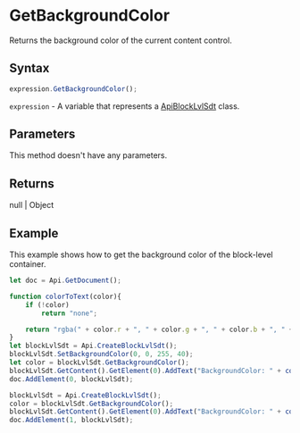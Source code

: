 # GetBackgroundColor

Returns the background color of the current content control.

## Syntax

```javascript
expression.GetBackgroundColor();
```

`expression` - A variable that represents a [ApiBlockLvlSdt](../ApiBlockLvlSdt.md) class.

## Parameters

This method doesn't have any parameters.

## Returns

null \| Object

## Example

This example shows how to get the background color of the block-level container.

```javascript editor-docx
let doc = Api.GetDocument();

function colorToText(color){
    if (!color)
        return "none";

    return "rgba(" + color.r + ", " + color.g + ", " + color.b + ", " + color.a + ")";
}
let blockLvlSdt = Api.CreateBlockLvlSdt();
blockLvlSdt.SetBackgroundColor(0, 0, 255, 40);
let color = blockLvlSdt.GetBackgroundColor();
blockLvlSdt.GetContent().GetElement(0).AddText("BackgroundColor: " + colorToText(color));
doc.AddElement(0, blockLvlSdt);

blockLvlSdt = Api.CreateBlockLvlSdt();
color = blockLvlSdt.GetBackgroundColor();
blockLvlSdt.GetContent().GetElement(0).AddText("BackgroundColor: " + colorToText(color));
doc.AddElement(1, blockLvlSdt);
```
